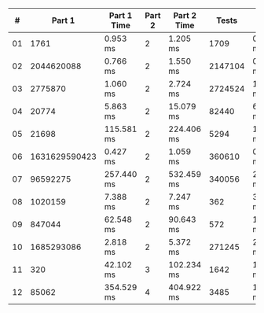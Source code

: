 <table>
<thead>
<tr><th>#  </th><th>Part 1       </th><th>Part 1 Time  </th><th>Part 2  </th><th>Part 2 Time  </th><th>Tests  </th><th>Tests Time  </th></tr>
</thead>
<tbody>
<tr><td>01 </td><td>1761         </td><td>0.953 ms     </td><td>2       </td><td>1.205 ms     </td><td>1709   </td><td>0.402 ms    </td></tr>
<tr><td>02 </td><td>2044620088   </td><td>0.766 ms     </td><td>2       </td><td>1.550 ms     </td><td>2147104</td><td>0.710 ms    </td></tr>
<tr><td>03 </td><td>2775870      </td><td>1.060 ms     </td><td>2       </td><td>2.724 ms     </td><td>2724524</td><td>1.978 ms    </td></tr>
<tr><td>04 </td><td>20774        </td><td>5.863 ms     </td><td>2       </td><td>15.079 ms    </td><td>82440  </td><td>6.475 ms    </td></tr>
<tr><td>05 </td><td>21698        </td><td>115.581 ms   </td><td>2       </td><td>224.406 ms   </td><td>5294   </td><td>130.933 ms  </td></tr>
<tr><td>06 </td><td>1631629590423</td><td>0.427 ms     </td><td>2       </td><td>1.059 ms     </td><td>360610 </td><td>0.205 ms    </td></tr>
<tr><td>07 </td><td>96592275     </td><td>257.440 ms   </td><td>2       </td><td>532.459 ms   </td><td>340056 </td><td>257.983 ms  </td></tr>
<tr><td>08 </td><td>1020159      </td><td>7.388 ms     </td><td>2       </td><td>7.247 ms     </td><td>362    </td><td>3.915 ms    </td></tr>
<tr><td>09 </td><td>847044       </td><td>62.548 ms    </td><td>2       </td><td>90.643 ms    </td><td>572    </td><td>18.745 ms   </td></tr>
<tr><td>10 </td><td>1685293086   </td><td>2.818 ms     </td><td>2       </td><td>5.372 ms     </td><td>271245 </td><td>2.570 ms    </td></tr>
<tr><td>11 </td><td>320          </td><td>42.102 ms    </td><td>3       </td><td>102.234 ms   </td><td>1642   </td><td>14.158 ms   </td></tr>
<tr><td>12 </td><td>85062        </td><td>354.529 ms   </td><td>4       </td><td>404.922 ms   </td><td>3485   </td><td>13.464 ms   </td></tr>
</tbody>
</table>